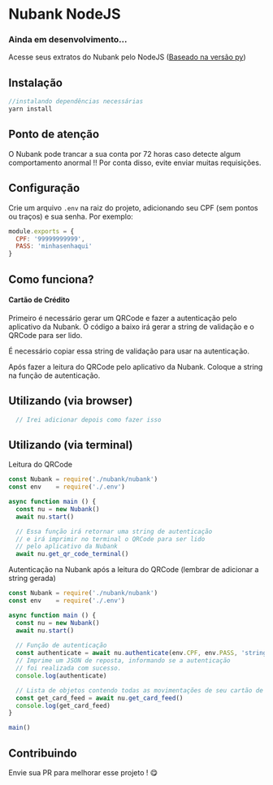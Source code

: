 # Nubank NodeJS 

### Ainda em desenvolvimento...

Acesse seus extratos do Nubank pelo NodeJS ([Baseado na versão py](https://github.com/andreroggeri/pynubank))

## Instalação

```js
//instalando dependências necessárias
yarn install
```

## Ponto de atenção
O Nubank pode trancar a sua conta por 72 horas caso detecte algum comportamento anormal !!
Por conta disso, evite enviar muitas requisições. 

## Configuração
Crie um arquivo `.env` na raiz do projeto, adicionando seu CPF (sem pontos ou traços) e sua senha. Por exemplo:
```js
module.exports = {
  CPF: '99999999999',
  PASS: 'minhasenhaqui'
}
```

## Como funciona?

#### Cartão de Crédito

Primeiro é necessário gerar um QRCode e fazer a autenticação pelo aplicativo da Nubank. O código a baixo irá gerar a string de validação e o QRCode para ser lido. 

É necessário copiar essa string de validação para usar na autenticação.

Após fazer a leitura do QRCode pelo aplicativo da Nubank. Coloque a string na função de autenticação.

## Utilizando (via browser)

```js
  // Irei adicionar depois como fazer isso
```

## Utilizando (via terminal)

Leitura do QRCode

```js
const Nubank = require('./nubank/nubank')
const env    = require('./.env')

async function main () {
  const nu = new Nubank()
  await nu.start()

  // Essa função irá retornar uma string de autenticação
  // e irá imprimir no terminal o QRCode para ser lido
  // pelo aplicativo da Nubank
  await nu.get_qr_code_terminal()
```

Autenticação na Nubank após a leitura do QRCode (lembrar de adicionar a string gerada)

```js
const Nubank = require('./nubank/nubank')
const env    = require('./.env')

async function main () {
  const nu = new Nubank()
  await nu.start()
  
  // Função de autenticação
  const authenticate = await nu.authenticate(env.CPF, env.PASS, 'string_de_autenticao_aqui')
  // Imprime um JSON de reposta, informando se a autenticação
  // foi realizada com sucesso.
  console.log(authenticate)

  // Lista de objetos contendo todas as movimentações de seu cartão de crédito
  const get_card_feed = await nu.get_card_feed()
  console.log(get_card_feed)
}

main()
```


## Contribuindo

Envie sua PR para melhorar esse projeto ! 😋
